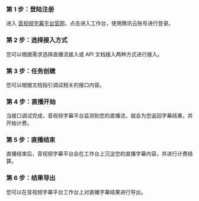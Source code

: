 ### 第 1 步：登陆注册
进入 [音视频字幕平台官网](https://transfy.cloud.tencent.com/#/)，点击进入工作台，使用腾讯云账号进行登录。
### 第 2 步：选择接入方式
您可以根据需求选择直播流接入或 API 文档接入两种方式进行接入。
### 第 3 步：任务创建
您可以根据文档指引调试相关的接口内容。
### 第 4 步：直播开始
当接口调试完成，音视频字幕平台监测到您的直播流，就会为您返回字幕结果，并开始计费。
### 第 5 步：直播结束
直播结束后，音视频字幕平台会在工作台上沉淀您的直播字幕内容，并进行计费结算。
### 第 6 步：结果导出
您可以在音视频字幕平台工作台上对直播字幕结果进行导出。

